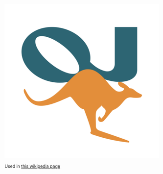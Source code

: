 ![The vector graphic](3-optimized.svg)

Used in [this wikipedia page](https://en.wikipedia.org/wiki/JUMP_GIS)
